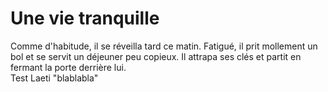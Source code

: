 # Une vie tranquille

Comme d'habitude, il se réveilla tard ce matin.
Fatigué, il prit mollement un bol et se servit un déjeuner peu copieux.
Il attrapa ses clés et partit en fermant la porte derrière lui.
<br/>
Test Laeti "blablabla"
